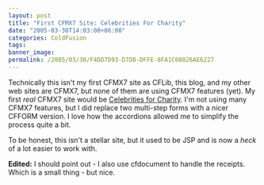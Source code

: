 ```yaml
---
layout: post
title: "First CFMX7 Site: Celebrities For Charity"
date: "2005-03-30T14:03:00+06:00"
categories: ColdFusion 
tags: 
banner_image: 
permalink: /2005/03/30/F4DD7D93-D7D8-DFFE-8FA1C08826AE6227
---
```


Technically this isn't my first CFMX7 site as CFLib, this blog, and my other web sites are CFMX7, but none of them are using CFMX7 features (yet). My first <i>real</i> CFMX7 site would be <a href="http://www.celebritiesforcharity.org">Celebrities for Charity</a>. I'm not using many CFMX7 features, but I did replace two multi-step forms with a nicer CFFORM version. I love how the accordions allowed me to simplify the process quite a bit. 

To be honest, this isn't a stellar site, but it used to be JSP and is now a <i>heck</i> of a lot easier to work with.

<b>Edited:</b> I should point out - I also use cfdocument to handle the receipts. Which is a small thing - but nice.
